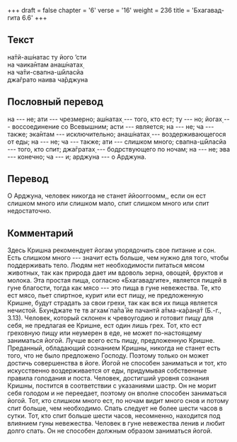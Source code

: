 +++
draft = false
chapter = '6'
verse = '16'
weight = 236
title = 'Бхагавад-гита 6.6'
+++
## Текст

на̄тй-аш́натас ту його ’сти  
на чаика̄нтам анаш́натах̣  
на ча̄ти-свапна-ш́ӣласйа  
джа̄грато наива ча̄рджуна

## Пословный перевод

на --- не; ати --- чрезмерно; аш́натах̣ --- того, кто ест; ту --- но;
йогах̣ --- воссоединение со Всевышним; асти --- является; на --- не; ча
--- также; эка̄нтам --- исключительно; анаш́натах̣ --- воздерживающегося от
еды; на --- не; ча --- также; ати --- слишком много; свапна-ш́ӣласйа ---
того, кто спит; джа̄гратах̣ --- бодрствующего по ночам; на --- не; эва ---
конечно; ча --- и; арджуна --- о Арджуна.

## Перевод

О Арджуна, человек никогда не станет ййооггоомм,, если он ест слишком
много или слишком мало, спит слишком много или спит недостаточно.

## Комментарий

Здесь Кришна рекомендует йогам упорядочить свое питание и сон. Есть
слишком много --- значит есть больше, чем нужно для того, чтобы
поддерживать тело. Людям нет необходимости питаться мясом животных, так
как природа дает им вдоволь зерна, овощей, фруктов и молока. Эта простая
пища, согласно «Бхагавадгите», является пищей в гуне благости, тогда как
мясо --- это пища в гуне невежества. Те, кто ест мясо, пьет спиртное,
курит или ест пищу, не предложенную Кришне, будут страдать за свои
грехи, так как вся их пища является нечистой. Бхун̃джате те тв агхам̇ па̄па̄
йе пачантй а̄тма-ка̄ран̣а̄т (Б.-г., 3.13). Человек, который склонен к
чревоугодию и готовит пищу для себя, не предлагая ее Кришне, ест один
лишь грех. Тот, кто ест греховную пищу или неумерен в еде, не может
по-настоящему заниматься йогой. Лучше всего есть пищу, предложенную
Кришне. Преданный, обладающий сознанием Кришны, никогда не станет есть
того, что не было предложено Господу. Поэтому только он может достичь
совершенства в йоге. Йогой не способен заниматься и тот, кто
искусственно воздерживается от еды, придумывая собственные правила
голодания и поста. Человек, достигший уровня сознания Кришны, постится в
соответствии с указаниями шастр. Он не морит себя голодом и не
переедает, поэтому он вполне способен заниматься йогой. Тот, кто слишком
много ест, по ночам видит много снов и потому спит больше, чем
необходимо. Спать следует не более шести часов в сутки. Тот, кто спит
больше шести часов, несомненно, находится под влиянием гуны невежества.
Человек в гуне невежества ленив и любит долго спать. Он не способен
должным образом заниматься йогой.
